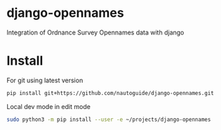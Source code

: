 # django-opennames
Integration of Ordnance Survey Opennames data with django

# Install

For git using latest version

```bash
pip install git+https://github.com/nautoguide/django-opennames.git
```

Local dev mode in edit mode

```bash
sudo python3 -m pip install --user -e ~/projects/django-opennames
```
